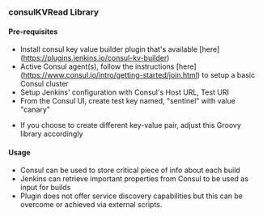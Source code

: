 ### consulKVRead Library

#### Pre-requisites

- Install consul key value builder plugin that's available [here] (https://plugins.jenkins.io/consul-kv-builder)
- Active Consul agent(s), follow the instructions [here] (https://www.consul.io/intro/getting-started/join.html) to setup a basic Consul cluster
- Setup Jenkins' configuration with Consul's Host URL, Test URI
- From the Consul UI, create test key named, "sentinel" with value "canary"
 * If you choose to create different key-value pair, adjust this Groovy library accordingly

#### Usage
- Consul can be used to store critical piece of info about each build
- Jenkins can retrieve important properties from Consul to be used as input for builds
- Plugin does not offer service discovery capabilities but this can be overcome or achieved via external scripts.
